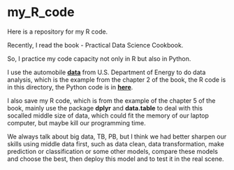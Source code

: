 # my_R_code

Here is a repository for my R code.

Recently, I read the book - Practical Data Science Cookbook.

So, I practice my code capacity not only in R but also in Python.

I use the automobile [**data**](http://www.fueleconomy.gov/feg/epadata/vehicles.csv.zip) from U.S. Department of Energy to do data analysis, which is the example from the chapter 2 of the book, the R code is in this directory, the Python code is in [**here**](http://nbviewer.jupyter.org/github/yishi/Data-Analysis-Series-in-Python/blob/master/Data_Analysis_Series_VI.ipynb).

I also save my R code, which is from the example of the chapter 5 of the book, mainly use the package **dplyr** and **data.table** to deal with this socalled middle size of data, which could fit the memory of our laptop computer, but maybe kill our programming time.

We always talk about big data, TB, PB, but I think we had better sharpen our skills using middle data first, such as data clean, data transformation, make prediction or classification or some other models, compare these models and choose the best, then deploy this model and to test it in the real scene.

